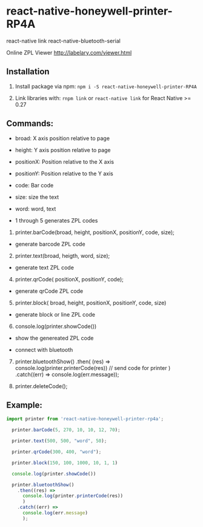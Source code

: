 # react-native-honeywell-printer-RP4A

react-native link react-native-bluetooth-serial
 
Online ZPL Viewer http://labelary.com/viewer.html


## Installation
1. Install package via npm: `npm i -S react-native-honeywell-printer-RP4A`

2. Link libraries with: `rnpm link` or `react-native link` for React Native >= 0.27

## Commands:
 
  - broad: X axis position relative to page
  - height: Y axis position relative to page
  - positionX: Position relative to the X axis
  - positionY: Position relative to the Y axis
  - code: Bar code
  - size: size the text
  - word: word, text

  - 1 through 5 generates ZPL codes

  1. printer.barCode(broad, height, positionX, positionY, code, size);
  - generate barcode ZPL code

  2. printer.text(broad, heigth, word, size);
  - generate text ZPL code

  4. printer.qrCode( positionX, positionY, code);
  - generate qrCode ZPL code

  5. printer.block( broad, height, positionX, positionY, code, size)
  - generate block or line ZPL code

  6. console.log(printer.showCode())
  - show the genereated ZPL code

  - connect with bluetooth
  7. printer.bluetoothShow()
    .then(
      (res) => console.log(printer.printerCode(res)) // send code for printer
    )
    .catch((err) => console.log(err.message));

  8. printer.deleteCode();

## Example:
```javascript
import printer from 'react-native-honeywell-printer-rp4a';

  printer.barCode(5, 270, 10, 10, 12, 70);

  printer.text(500, 500, "word", 50);

  printer.qrCode(300, 400, "word");

  printer.block(150, 100, 1000, 10, 1, 1)

  console.log(printer.showCode())

  printer.bluetoothShow()
    .then((res) =>
      console.log(printer.printerCode(res))
      )
    .catch((err) =>
      console.log(err.message)
      );

```